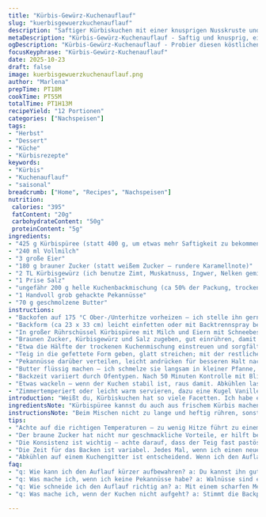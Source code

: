 ```yaml
---
title: "Kürbis-Gewürz-Kuchenauflauf"
slug: "kuerbisgewuerzkuchenauflauf"
description: "Saftiger Kürbiskuchen mit einer knusprigen Nusskruste und einer Prise herbstlicher Gewürze. Die Kombination aus Kürbispüree, Milch und Eiern bildet die Basis. Durch das Aufstreuen von Restkuchenmischung und Pekannüssen entsteht eine kontrastreiche Textur. Die geschmolzene Butter obendrauf sorgt für goldbraune Ränder. Backt ungefähr 50 bis 65 Minuten bei mittlerer Hitze. Perfekt, wenn noch Vanilleeis parat steht."
metaDescription: "Kürbis-Gewürz-Kuchenauflauf - Saftig und knusprig, ein perfektes Rezept für den Herbst"
ogDescription: "Kürbis-Gewürz-Kuchenauflauf - Probier diesen köstlichen Auflauf mit Nüssen und Gewürzen aus. Ideal für kalte Tage"
focusKeyphrase: "Kürbis-Gewürz-Kuchenauflauf"
date: 2025-10-23
draft: false
image: kuerbisgewuerzkuchenauflauf.png
author: "Marlena"
prepTime: PT18M
cookTime: PT55M
totalTime: PT1H13M
recipeYield: "12 Portionen"
categories: ["Nachspeisen"]
tags:
- "Herbst"
- "Dessert"
- "Küche"
- "Kürbisrezepte"
keywords:
- "Kürbis"
- "Kuchenauflauf"
- "saisonal"
breadcrumb: ["Home", "Recipes", "Nachspeisen"]
nutrition: 
 calories: "395"
 fatContent: "20g"
 carbohydrateContent: "50g"
 proteinContent: "5g"
ingredients:
- "425 g Kürbispüree (statt 400 g, um etwas mehr Saftigkeit zu bekommen)"
- "240 ml Vollmilch"
- "3 große Eier"
- "180 g brauner Zucker (statt weißem Zucker – rundere Karamellnote)"
- "2 TL Kürbisgewürz (ich benutze Zimt, Muskatnuss, Ingwer, Nelken gemischt)"
- "1 Prise Salz"
- "ungefähr 200 g helle Kuchenbackmischung (ca 50% der Packung, trocken)"
- "1 Handvoll grob gehackte Pekannüsse"
- "70 g geschmolzene Butter"
instructions:
- "Backofen auf 175 °C Ober-/Unterhitze vorheizen – ich stelle ihn gern 10 Grad höher als angegeben, wirkt sich auf die Krustenbildung aus"
- "Backform (ca 23 x 33 cm) leicht einfetten oder mit Backtrennspray behandeln – Papier funktioniert, aber die Butter verbindet sich besser mit unbehandelter Form"
- "In großer Rührschüssel Kürbispüree mit Milch und Eiern mit Schneebesen verquirlen, bis keine Klümpchen mehr sichtbar sind – nicht zu lange schlagen, sonst Zähigkeit"
- "Braunen Zucker, Kürbisgewürz und Salz zugeben, gut einrühren, damit sich Gewürze gleichmäßig verteilen; sonst gibt's Tupfen von Gewürzgeschmack"
- "Etwa die Hälfte der trockenen Kuchenmischung einstreuen und sorgfältig unterheben, bis Masse dickflüssig, fast pastös wird – nicht zu viel rühren, sonst Spannung weg"
- "Teig in die gefettete Form geben, glatt streichen; mit der restlichen Kuchenmischung locker bestreuen, nicht andrücken"
- "Pekannüsse darüber verteilen, leicht andrücken für besseren Halt nach dem Backen"
- "Butter flüssig machen – ich schmelze sie langsam in kleiner Pfanne, damit sie nicht braun wird, dann gleichmäßig über Nüsse und Kuchen streuen"
- "Backzeit variiert durch Ofentypen. Nach 50 Minuten Kontrolle mit Blick auf Randfarben; goldbraune Ränder zeigen Fortschritt. Die Mitte ist beim Festdrücken noch weich, aber nicht mehr flüssig. Einstechen bringt wenig:"
- "Etwas wackeln – wenn der Kuchen stabil ist, raus damit. Abkühlen lassen auf Kuchengitter, mindestens 20 Minuten, damit sich Textur setzt"
- "Zimmertemperiert oder leicht warm servieren, dazu eine Kugel Vanilleeis oder Schlagsahne. Der Temperaturkontrast hebt die Gewürze hervor."
introduction: "Weißt du, Kürbiskuchen hat so viele Facetten. Ich habe etliche Varianten probiert, von klassisch bis experimentell. Wichtig ist die Balance zwischen saftigem Inneren und knuspriger Kruste. Gerade dieses Auflauf-Prinzip mit der Kuchenbackmischung oben drauf macht das Ganze spannend. Die Nüsse bringen das knackige Element, das man sonst oft vermisst bei Kürbisdesserts. Beim letzten Versuch habe ich den Zucker gegen braunen getauscht – viel herbstlicher, karamellig. Man darf nicht einfach drauf los backen. Temperatur und Timing braucht man im Griff, um nicht einen trockenen oder zu matschigen Kuchen zu bekommen. Vertrauen auf die Augen, Ränder – die sagen dir, wann Schluss ist."
ingredientsNote: "Kürbispüree kannst du auch aus frischem Kürbis machen, allerdings je nach Feuchtigkeit die Mehlsorte anpassen, sonst wird’s zu flüssig. Milch kann halb Voll- halb Buttermilch sein für leicht säuerliche Note. Eier sollten Zimmertemperatur haben, gerade beim Verquellen der Zutaten. Der braune Zucker macht den Unterschied in Aroma und Farbe; um keinen weißen Zucker zu haben, habe ich ihn ersetzt. Kuchenmischung ist jeder handelsübliche hellen Sorte – Vanille oder Buttergeschmack. Falls keine Pekannüsse da sind, Walnüsse oder Mandeln funktionieren ebenfalls gut. Butter obenauf sorgt für Röstnoten und verhindert, dass die Nüsse verbrennen. Empfehlenswert, die Pekannüsse vorher leicht zu rösten, wenn du mehr Aroma willst – Achtung auf schnell anbrennen."
instructionsNote: "Beim Mischen nicht zu lange und heftig rühren, sonst kann der Kuchen zäh werden. Es geht um sanfte, aber gründliche Integration der trockenen Zutaten in die feuchten. Streuen der restlichen Kuchenmischung obenauf nicht drücken, sonst entsteht keine Kruste. Die Butter darf nicht zu heiß sein, sonst versinken die Nüsse zu schnell. Backzeit hängt stark vom Ofen ab – ich verlasse mich eher auf visuelle Ränder als auf Zeit. Die Mitte muss sich beim Anfassen noch leicht bewegen, nicht wackeln. Abkühlzeit nicht unterschätzen – wärmt du zu heiß an, sackt die Struktur zusammen. Vanilleeis oder Sahne sind nicht Pflicht, aber perfekt zur Ergänzung der Gewürze."
tips:
- "Achte auf die richtigen Temperaturen – zu wenig Hitze führt zu einem matschigen Kuchen. Ich empfehle, den Ofen auf 185 °C vorzuheizen. Bei Ober-/Unterhitze ist ein intensiverer Geschmack zu erwarten. Wenn du eine Heissluftfunktion hast, einfach weiter unten platzieren."
- "Der braune Zucker hat nicht nur geschmackliche Vorteile, er hilft beim Karamellisieren. Ich messe ihn immer genau ab; zu viel führt zu einem schweren Kuchen. Anstelle von braunem Zucker kannst du Kokoszucker verwenden, das gibt eine interessante Note. Das macht auch die Zubereitung vielfältig."
- "Die Konsistenz ist wichtig – achte darauf, dass der Teig fast pastös ist. Ansonsten wird der Auflauf nicht schön locker. Ein einfacher Trick, um das richtige Gefühl zu bekommen: Überprüfe mit einem Löffel. Er sollte leicht aber beständig die Masse halten können. Wenn er rutschen bleibt, ist es perfekt."
- "Die Zeit für das Backen ist variabel. Jedes Mal, wenn ich einen neuen Ofen benutze, teste ich nach 50 Minuten. Bei den Rändern orientiere ich mich; sie sollten goldbraun sein. Die Mitte darf noch leicht schwanken, aber nicht zu flüssig. Ist das nicht der Fall, einfach 5 Minuten länger backen und wieder überprüfen."
- "Abkühlen auf einem Kuchengitter ist entscheidend. Wenn ich den Auflauf zu früh anschneide, gibt es Matsch. Ideal sind 20 Minuten; die Feuchtigkeit verteilt sich optimal. Kalkuliere auch Zeit für das Servieren – wenn du Gäste hast, dann bereite alles vor und schau auf den richtigen Moment. Vanilleeis dazu macht es perfekt."
faq:
- "q: Wie kann ich den Auflauf kürzer aufbewahren? a: Du kannst ihn gut in einem Behälter lagern. Kühl und trocken ist ideal. Schneide ihn in Stücke. Portionsweise einfrieren geht auch. Aber vor dem Servieren: Kurz aufwärmen."
- "q: Was mache ich, wenn ich keine Pekannüsse habe? a: Walnüsse sind eine gute Alternative. Mandeln? Geht auch. Beides gibt Textur. Die Nüsse können vorher angeröstet werden. Dann besserer Geschmack oben drauf, aber achte auf die Temperatur."
- "q: Wie schneide ich den Auflauf richtig an? a: Mit einem scharfen Messer und einer ruhigen Hand. Der Auflauf sollte fest sein, aber nicht zu weh sein. Zuerst in der Mitte schneiden, dann Seiten. Es muss nicht perfekt sein."
- "q: Was mache ich, wenn der Kuchen nicht aufgeht? a: Stimmt die Backpulver-Menge? Vielleicht war die Wärmezufuhr zu niedrig. In jedem Fall: Der Ofen vorheizen ist wichtig; nach 50 Minuten sollte die Oberfläche fest sein. Auch überprüfen, ob die Eier frisch sind."

---
```

